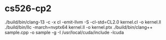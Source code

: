 # cs526-cp2
./build/bin/clang-13 -c -x cl -emit-llvm -S -cl-std=CL2.0 kernel.cl -o kernel.ll
./build/bin/llc -march=nvptx64 kernel.ll -o kernel.ptx
./build/bin/clang++ sample.cpp -o sample -g -I /usr/local/cuda/include -lcuda
